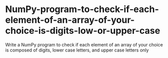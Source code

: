 # NumPy-program-to-check-if-each-element-of-an-array-of-your-choice-is-digits-low-or-upper-case
Write a NumPy program to check if each element of an array of your choice is composed of digits, lower case letters, and upper case letters only
